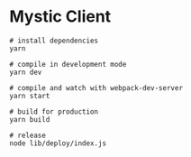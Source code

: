 Mystic Client
===

```shell script
# install dependencies
yarn

# compile in development mode
yarn dev

# compile and watch with webpack-dev-server
yarn start

# build for production
yarn build

# release
node lib/deploy/index.js
```
